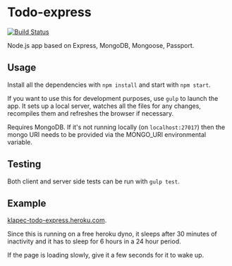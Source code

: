 # Todo-express

[![Build Status](https://travis-ci.org/klapec/todo-express.svg?branch=master)](https://travis-ci.org/klapec/todo-express)

Node.js app based on Express, MongoDB, Mongoose, Passport.

## Usage

Install all the dependencies with `npm install` and start with `npm start`.

If you want to use this for development purposes, use `gulp` to launch the app. It sets up a local server, watches all the files for any changes, recompiles them and refreshes the browser if necessary.

Requires MongoDB. If it's not running locally (on `localhost:27017`) then the mongo URI needs to be provided via the MONGO_URI environmental variable.

## Testing

Both client and server side tests can be run with `gulp test`.

## Example

[klapec-todo-express.heroku.com](https://klapec-todo-express.herokuapp.com/).

Since this is running on a free heroku dyno, it sleeps after 30 minutes of inactivity and it has to sleep for 6 hours in a 24 hour period.

If the page is loading slowly, give it a few seconds for it to wake up.
